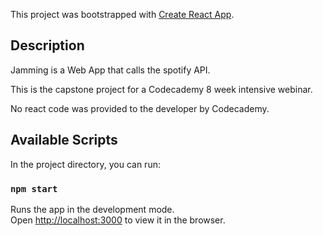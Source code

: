 This project was bootstrapped with [Create React App](https://github.com/facebook/create-react-app).

## Description

Jamming is a Web App that calls the spotify API.

This is the capstone project for a Codecademy 8 week intensive webinar. 

No react code was provided to the developer by Codecademy.

## Available Scripts

In the project directory, you can run:

### `npm start`

Runs the app in the development mode.<br>
Open [http://localhost:3000](http://localhost:3000) to view it in the browser.
